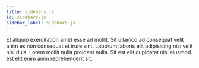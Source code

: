 ```yaml
---
title: sidebars.js
id: sidebars-js
sidebar_label: sidebars.js
---
```


Et aliquip exercitation amet esse ad mollit. Sit ullamco ad consequat velit anim ex non consequat et irure sint. Laborum laboris elit adipisicing nisi velit nisi duis. Lorem mollit nulla proident nulla. Sit est elit cupidatat nisi eiusmod est elit enim anim reprehenderit sit.

